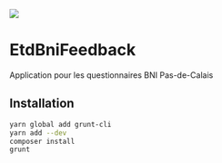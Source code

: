 <a href="https://codeclimate.com/github/klawuy/TravisTest/coverage"><img src="https://codeclimate.com/github/klawuy/TravisTest/badges/coverage.svg" /></a>

# EtdBniFeedback
Application pour les questionnaires BNI Pas-de-Calais

## Installation

```bash
yarn global add grunt-cli
yarn add --dev
composer install
grunt
```
